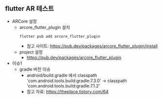 ## flutter AR 테스트
+ ARCore 설정
  + arcore_flutter_plugin 설치
    ```
    flutter pub add arcore_flutter_plugin
    ```
    + 참고 사이트: https://pub.dev/packages/arcore_flutter_plugin/install
  + project 설정
    + https://pub.dev/packages/arcore_flutter_plugin
+ 이슈1
  + gradle 버전 이슈
    + android/build.gradle 에서 classpath 'com.android.tools.build:gradle:7.3.0' → classpath 'com.android.tools.build:gradle:7.1.2'
    + 참고 자료: https://theplace.tistory.com/64 

